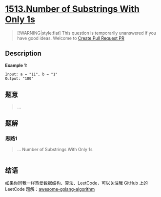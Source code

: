 # [1513.Number of Substrings With Only 1s][title]

> [!WARNING|style:flat]
> This question is temporarily unanswered if you have good ideas. Welcome to [Create Pull Request PR](https://github.com/kylesliu/awesome-golang-algorithm)

## Description

**Example 1:**

```
Input: a = "11", b = "1"
Output: "100"
```

## 题意
> ...

## 题解

### 思路1
> ...
Number of Substrings With Only 1s
```go
```


## 结语

如果你同我一样热爱数据结构、算法、LeetCode，可以关注我 GitHub 上的 LeetCode 题解：[awesome-golang-algorithm][me]

[title]: https://leetcode.com/problems/number-of-substrings-with-only-1s/
[me]: https://github.com/kylesliu/awesome-golang-algorithm
